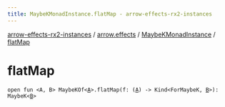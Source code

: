 ```yaml
---
title: MaybeKMonadInstance.flatMap - arrow-effects-rx2-instances
---
```


[arrow-effects-rx2-instances](../../index.html) / [arrow.effects](../index.html) / [MaybeKMonadInstance](index.html) / [flatMap](./flat-map.html)

# flatMap

`open fun <A, B> MaybeKOf<`[`A`](flat-map.html#A)`>.flatMap(f: (`[`A`](flat-map.html#A)`) -> Kind<ForMaybeK, `[`B`](flat-map.html#B)`>): MaybeK<`[`B`](flat-map.html#B)`>`